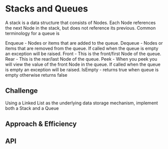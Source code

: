 # Stacks and Queues
<!-- Short summary or background information -->
A stack is a data structure that consists of Nodes. Each Node references the next Node in the stack, but does not reference its previous.
Common terminology for a queue is

Enqueue - Nodes or items that are added to the queue.
Dequeue - Nodes or items that are removed from the queue. If called when the queue is empty an exception will be raised.
Front - This is the front/first Node of the queue.
Rear - This is the rear/last Node of the queue.
Peek - When you peek you will view the value of the front Node in the queue. If called when the queue is empty an exception will be raised.
IsEmpty - returns true when queue is empty otherwise returns false

## Challenge
<!-- Description of the challenge -->
Using a Linked List as the underlying data storage mechanism, implement both a Stack and a Queue

## Approach & Efficiency
<!-- What approach did you take? Why? What is the Big O space/time for this approach? -->

## API
<!-- Description of each method publicly available to your Stack and Queue-->